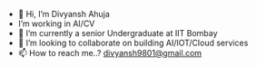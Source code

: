 - 👋 Hi, I’m Divyansh Ahuja
- I’m working in AI/CV
- 🌱 I’m currently a senior Undergraduate at IIT Bombay
- 💞️ I’m looking to collaborate on building AI/IOT/Cloud services
- 📫 How to reach me..? divyansh9801@gmail.com

<!---
gawddivyansh/gawddivyansh is a ✨ special ✨ repository because its `README.md` (this file) appears on your GitHub profile.
You can click the Preview link to take a look at your changes.
--->
